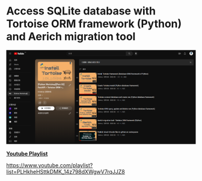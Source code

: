 # Access SQLite database with Tortoise ORM framework (Python) and Aerich migration tool

![Youtube Playlist](TortoiseORMAerichMigrationSQLite.png)

**[Youtube Playlist](https://www.youtube.com/playlist?list=PLHkheHSttkDMK_14z798dXWgwV7rqJJZ8)**

https://www.youtube.com/playlist?list=PLHkheHSttkDMK_14z798dXWgwV7rqJJZ8
